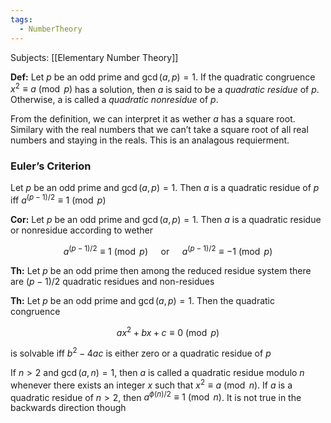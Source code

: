 ```yaml
---
tags:
  - NumberTheory
---
```

Subjects: [[Elementary Number Theory]]

**Def:** Let $p$ be an odd prime and $\gcd(a, p) = 1$. If the quadratic congruence $x^2 \equiv a \pmod p$ has a solution, then $a$ is said to be a _quadratic residue_ of $p$. Otherwise, a is called a _quadratic nonresidue_ of $p$.

From the definition, we can interpret it as wether $a$ has a square root. Similary with the real numbers that we can’t take a square root of all real numbers and staying in the reals. This is an analagous requierment.

### Euler’s Criterion

Let $p$ be an odd prime and $\gcd(a, p)=1$. Then $a$ is a quadratic residue of $p$ iff ${a^{(p-1)/2} \equiv 1 \pmod p}$

****************Cor:**************** Let $p$ be an odd prime and $\gcd(a, p) = 1$. Then $a$ is a quadratic residue or nonresidue according to wether

$$ a^{(p-1)/2} \equiv 1 \pmod p \quad \text{ or } \quad a^{(p-1)/2} \equiv -1 \pmod p $$

****Th:**** Let $p$ be an odd prime then among the reduced residue system there are $(p-1)/2$ quadratic residues and non-residues

********Th:******** Let $p$ be an odd prime and $\gcd(a, p ) = 1$. Then the quadratic congruence

$$ ax^2+bx +c \equiv 0 \pmod p $$

is solvable iff $b^2 -4ac$ is either zero or a quadratic residue of $p$

If $n >2$ and $\gcd(a,n ) =1$, then $a$ is called a quadratic residue modulo $n$ whenever there exists an integer $x$ such that $x^2 \equiv a \pmod n.$ If $a$ is a quadratic residue of $n >2$, then ${a^{\phi(n)/2 }\equiv1 \pmod n}$. It is not true in the backwards direction though